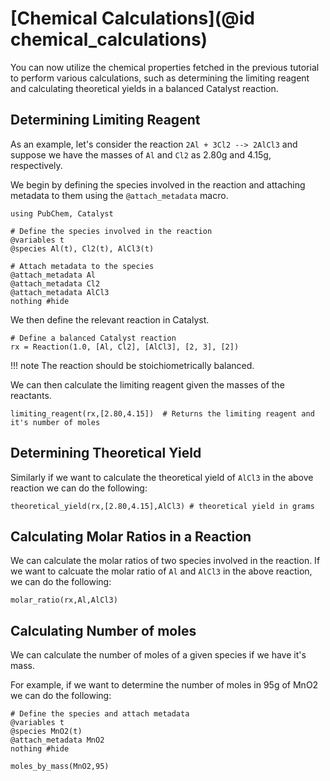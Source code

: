 # [Chemical Calculations](@id chemical_calculations)

You can now utilize the chemical properties fetched in the previous tutorial to perform various calculations, such as determining the limiting reagent and calculating theoretical yields in a balanced Catalyst reaction.

## Determining Limiting Reagent 

As an example, let's consider the reaction `2Al + 3Cl2 --> 2AlCl3` and suppose we have the masses of `Al` and `Cl2` as 2.80g and 4.15g, respectively.

We begin by defining the species involved in the reaction and attaching metadata to them using the `@attach_metadata` macro. 

```@example ind1
using PubChem, Catalyst

# Define the species involved in the reaction
@variables t
@species Al(t), Cl2(t), AlCl3(t)

# Attach metadata to the species
@attach_metadata Al 
@attach_metadata Cl2 
@attach_metadata AlCl3 
nothing #hide
```

We then define the relevant reaction in Catalyst.
```@example ind1
# Define a balanced Catalyst reaction 
rx = Reaction(1.0, [Al, Cl2], [AlCl3], [2, 3], [2])
```
!!! note 
        The reaction should be stoichiometrically balanced.

We can then calculate the limiting reagent given the masses of the reactants.

```@example ind1
limiting_reagent(rx,[2.80,4.15])  # Returns the limiting reagent and it's number of moles
```

## Determining Theoretical Yield

Similarly if we want to calculate the theoretical yield of `AlCl3` in the above reaction we can do the following:
```@example ind1
theoretical_yield(rx,[2.80,4.15],AlCl3) # theoretical yield in grams
```

## Calculating Molar Ratios in a Reaction

We can calculate the molar ratios of two species involved in the reaction. If we want to calcuate the molar ratio of `Al` and `AlCl3` in the above reaction, we can do the following:
```@example ind1
molar_ratio(rx,Al,AlCl3)
```

## Calculating Number of moles

We can calculate the number of moles of a given species if we have it's mass. 

For example, if we want to determine the number of moles in 95g of MnO2 we can do the following:

```@example ind1
# Define the species and attach metadata
@variables t
@species MnO2(t)
@attach_metadata MnO2
nothing #hide
```

```@example ind1
moles_by_mass(MnO2,95)
```
